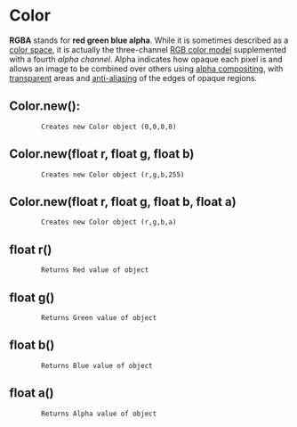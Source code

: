 
# Color

 **RGBA** stands for **red green blue alpha**. While it is sometimes described as a [color space](https://en.wikipedia.org/wiki/Color_space "Color space"), it is actually the three-channel [RGB color model](https://en.wikipedia.org/wiki/RGB_color_model "RGB color model") supplemented with a fourth _alpha channel_. Alpha indicates how opaque each pixel is and allows an image to be combined over others using [alpha compositing](https://en.wikipedia.org/wiki/Alpha_compositing "Alpha compositing"), with [transparent](https://en.wikipedia.org/wiki/Transparency_(graphic) "Transparency (graphic)") areas and [anti-aliasing](https://en.wikipedia.org/wiki/Spatial_anti-aliasing "Spatial anti-aliasing") of the edges of opaque regions.

## Color.new(): 
      
			Creates new Color object (0,0,0,0)

## Color.new(float r, float g, float b)
   
			Creates new Color object (r,g,b,255)
			
## Color.new(float r, float g, float b, float a)
   
			Creates new Color object (r,g,b,a)
			
## float r()

			Returns Red value of object
					
## float g()

			Returns Green value of object
			
## float b()

			Returns Blue value of object
			
## float a()

			Returns Alpha value of object
